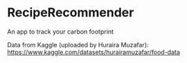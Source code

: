 # RecipeRecommender
An app to track your carbon footprint

Data from Kaggle (uploaded by Huraira Muzafar): https://www.kaggle.com/datasets/hurairamuzafar/food-data
